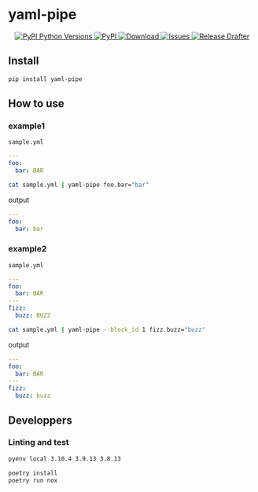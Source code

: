 # yaml-pipe

<p align="center">
  <a href="https://pypi.org/project/yaml-pipe/">
    <img
      alt="PyPI Python Versions"
      src="https://img.shields.io/pypi/pyversions/yaml-pipe"
    />
  </a>
  <a href="https://pypi.org/project/yaml-pipe/">
    <img
      alt="PyPI"
      src="https://img.shields.io/pypi/v/yaml-pipe"
    />
  </a>
  <a href="https://pepy.tech/project/yaml-pipe">
    <img
      alt="Download"
      src="https://static.pepy.tech/personalized-badge/yaml-pipe?period=total&units=international_system&left_color=black&right_color=orange&left_text=Downloads"
    />
  </a>
  <a href="https://github.com/psf/black">
    <img
      alt="Issues"
      src="https://img.shields.io/badge/code%20style-black-000000.svg"
    />
  </a>
  <a href="https://github.com/pollenjp/yaml-pipe/actions/workflows/release.yml">
    <img
      alt="Release Drafter"
      src="https://github.com/pollenjp/yaml-pipe/actions/workflows/release.yml/badge.svg"
    />
  </a>
</p>

## Install

```sh
pip install yaml-pipe
```

## How to use

### example1

`sample.yml`

```yml
---
foo:
  bar: BAR
````

```sh
cat sample.yml | yaml-pipe foo.bar="bar"
```

output

```yaml
---
foo:
  bar: bar
```

### example2

`sample.yml`

```yaml
---
foo:
  bar: BAR
---
fizz:
  buzz: BUZZ
````

```sh
cat sample.yml | yaml-pipe --block_id 1 fizz.buzz="buzz"
```

output

```yaml
---
foo:
  bar: BAR
---
fizz:
  buzz: buzz
```

## Developpers

### Linting and test

```sh
pyenv local 3.10.4 3.9.13 3.8.13
```

```sh
poetry install
poetry run nox
```
